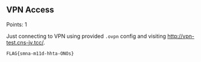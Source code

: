 ## VPN Access

Points: 1

Just connecting to VPN using provided `.ovpn` config and visiting http://vpn-test.cns-jv.tcc/. 

`FLAG{smna-m11d-hhta-ONOs}`

